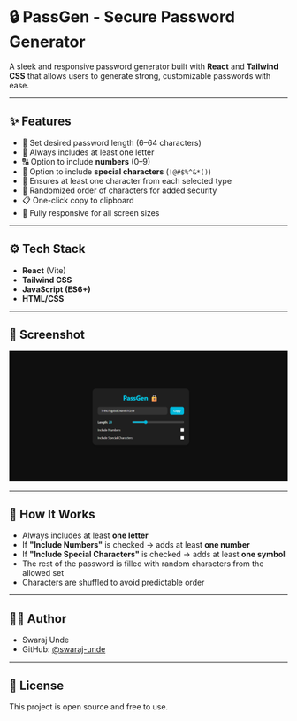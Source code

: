 

# 🔒 PassGen - Secure Password Generator

A sleek and responsive password generator built with **React** and **Tailwind CSS** that allows users to generate strong, customizable passwords with ease.

---

## ✨ Features

- 🔢 Set desired password length (6–64 characters)
- 🔡 Always includes at least one letter
- 🔠 Option to include **numbers** (0–9)
- 🔣 Option to include **special characters** (`!@#$%^&*()`)
- 🎲 Ensures at least one character from each selected type
- 🔀 Randomized order of characters for added security
- 📋 One-click copy to clipboard
- 📱 Fully responsive for all screen sizes

---

## ⚙️ Tech Stack

- **React** (Vite)
- **Tailwind CSS**
- **JavaScript (ES6+)**
- **HTML/CSS**

---

## 📸 Screenshot

![App Screenshot](./public/screenshot.png)

---

## 🧩 How It Works

- Always includes at least **one letter**
- If **"Include Numbers"** is checked → adds at least **one number**
- If **"Include Special Characters"** is checked → adds at least **one symbol**
- The rest of the password is filled with random characters from the allowed set
- Characters are shuffled to avoid predictable order

---

## 👨‍💻 Author

* Swaraj Unde
* GitHub: [@swaraj-unde](https://github.com/swaraj-unde)

---

## 📄 License

This project is open source and free to use.

